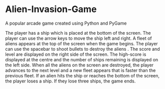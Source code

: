 # Alien-Invasion-Game
A popular arcade game created using Python and PyGame

The player has a ship which is placed at the bottom of the screen. The player can use the arrow keys to move the ship left and right. A fleet of aliens appears at the top of the screen when the game begins. The player can use the spacebar to shoot bullets to destroy the aliens .
The score and level are displayed on the right side of the screen. The high-score is displayed at the centre and the number of ships remaining is displayed on the left side. When all the aliens on the screen are destroyed, the player advances to the next level and a new fleet appears that is faster than the previous fleet. 
If an alien hits the ship or reaches the bottom of the screen, the player loses a ship. If they lose three ships, the game ends.
